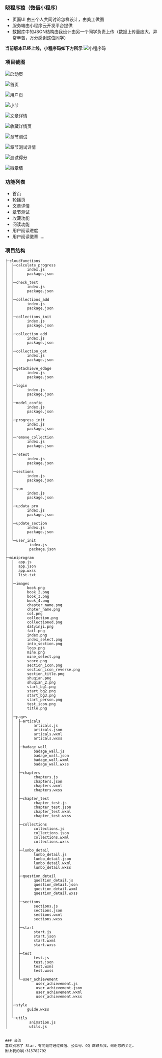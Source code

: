 ### 晓程序猿（微信小程序）

+ 页面UI 由三个人共同讨论怎样设计，由美工做图
+ 服务端由小程序云开发平台提供
+ 数据库中的JSON结构由我设计由另一个同学负责上传（数据上传量庞大，异常辛苦，万分感谢这位同学）


**当前版本已经上线，小程序码如下方所示**
![小程序码](https://706f-point-28b6b8-1256633983.tcb.qcloud.la/github/XIAOCHEGNXU.jpg?sign=de83ae70054b398845091bfa42aa8fb9&t=1556194263)


### 项目截图

![启动页](https://706f-point-28b6b8-1256633983.tcb.qcloud.la/github/01.jpg?sign=0e9a187cc119b1280b942593eb906a86&t=1556191668)

![首页](https://706f-point-28b6b8-1256633983.tcb.qcloud.la/github/02.jpg?sign=db6e17f283520663d43e213e1eeb2089&t=1556191695)

![用户页](https://706f-point-28b6b8-1256633983.tcb.qcloud.la/github/03.jpg?sign=c5edd528d57e0845f30ac5f8fb4aaa48&t=1556191744)

![小节](https://706f-point-28b6b8-1256633983.tcb.qcloud.la/github/04.jpg?sign=a221afb6f30ce6a7d3b8e50560a108f3&t=1556191760)

![文章详情](https://706f-point-28b6b8-1256633983.tcb.qcloud.la/github/05.jpg?sign=61fdf0f34372601e1a883b002a2fa5fa&t=1556191807)

![收藏详情页](https://706f-point-28b6b8-1256633983.tcb.qcloud.la/github/06.jpg?sign=392d5ed5621d33d7f56d09bdf819a8ad&t=1556192104)

![章节测试](https://706f-point-28b6b8-1256633983.tcb.qcloud.la/github/07.jpg?sign=79aa04d7811e3f9d4bc0ad4820aeaa21&t=1556191854)

![章节测试详情](https://706f-point-28b6b8-1256633983.tcb.qcloud.la/github/08.jpg?sign=b50ccbd0de804e29ece84a3ef6604de9&t=1556191881)

![测试得分](https://706f-point-28b6b8-1256633983.tcb.qcloud.la/github/09.jpg?sign=05bc4d4b327e75a2c19bbe33c5a482f9&t=1556192215)

![徽章墙](https://706f-point-28b6b8-1256633983.tcb.qcloud.la/github/10.jpg?sign=de33cd2ff0bf9176ade43c6d2e719956&t=1556192262)





### 功能列表
+ 首页
+ 轮播页
+ 文章详情
+ 章节测试
+ 收藏功能
+ 阅读功能
+ 用户阅读进度
+ 用户阅读徽章
....

### 项目结构
```  
├─cloudfunctions
│  ├─calculate_progress
│  │      index.js
│  │      package.json
│  │      
│  ├─check_test
│  │      index.js
│  │      package.json
│  │      
│  ├─collections_add
│  │      index.js
│  │      package.json
│  │      
│  ├─collections_init
│  │      index.js
│  │      package.json
│  │      
│  ├─collection_add
│  │      index.js
│  │      package.json
│  │      
│  ├─collection_get
│  │      index.js
│  │      package.json
│  │      
│  ├─getachieve_edage
│  │      index.js
│  │      package.json
│  │      
│  ├─login
│  │      index.js
│  │      package.json
│  │      
│  ├─model_config
│  │      index.js
│  │      package.json
│  │      
│  ├─progress_init
│  │      index.js
│  │      package.json
│  │      
│  ├─remove_collection
│  │      index.js
│  │      package.json
│  │      
│  ├─retest
│  │      index.js
│  │      package.json
│  │      
│  ├─sections
│  │      index.js
│  │      package.json
│  │      
│  ├─sum
│  │      index.js
│  │      package.json
│  │      
│  ├─updata_pro
│  │      index.js
│  │      package.json
│  │      
│  ├─update_section
│  │      index.js
│  │      package.json
│  │      
│  └─user_init
│          index.js
│          package.json
│          
├─miniprogram
│  │  app.js
│  │  app.json
│  │  app.wxss
│  │  list.txt
│  │  
│  ├─images
│  │      book.png
│  │      book_2.png
│  │      book_3.png
│  │      book_4.png
│  │      chapter_name.png
│  │      chpter_name.png
│  │      col.png
│  │      collection.png
│  │      collectioned.png
│  │      datyinji.png
│  │      fail.png
│  │      index.png
│  │      index_select.png
│  │      into_section.png
│  │      logo.png
│  │      mine.png
│  │      mine_select.png
│  │      score.png
│  │      section_icon.png
│  │      section_icon_reverse.png
│  │      section_title.png
│  │      shuqian.png
│  │      shuqian_2.png
│  │      start_bg1.png
│  │      start_bg2.png
│  │      start_bg3.png
│  │      start_person.png
│  │      test_icon.png
│  │      title.png
│  │      
│  ├─pages
│  │  ├─articals
│  │  │      articals.js
│  │  │      articals.json
│  │  │      articals.wxml
│  │  │      articals.wxss
│  │  │      
│  │  ├─badage_wall
│  │  │      badage_wall.js
│  │  │      badage_wall.json
│  │  │      badage_wall.wxml
│  │  │      badage_wall.wxss
│  │  │      
│  │  ├─chapters
│  │  │      chapters.js
│  │  │      chapters.json
│  │  │      chapters.wxml
│  │  │      chapters.wxss
│  │  │      
│  │  ├─chapter_test
│  │  │      chapter_test.js
│  │  │      chapter_test.json
│  │  │      chapter_test.wxml
│  │  │      chapter_test.wxss
│  │  │      
│  │  ├─collections
│  │  │      collections.js
│  │  │      collections.json
│  │  │      collections.wxml
│  │  │      collections.wxss
│  │  │      
│  │  ├─lunbo_detail
│  │  │      lunbo_detail.js
│  │  │      lunbo_detail.json
│  │  │      lunbo_detail.wxml
│  │  │      lunbo_detail.wxss
│  │  │      
│  │  ├─question_detail
│  │  │      question_detail.js
│  │  │      question_detail.json
│  │  │      question_detail.wxml
│  │  │      question_detail.wxss
│  │  │      
│  │  ├─sections
│  │  │      sections.js
│  │  │      sections.json
│  │  │      sections.wxml
│  │  │      sections.wxss
│  │  │      
│  │  ├─start
│  │  │      start.js
│  │  │      start.json
│  │  │      start.wxml
│  │  │      start.wxss
│  │  │      
│  │  ├─test
│  │  │      test.js
│  │  │      test.json
│  │  │      test.wxml
│  │  │      test.wxss
│  │  │      
│  │  └─user_achievement
│  │          user_achievement.js
│  │          user_achievement.json
│  │          user_achievement.wxml
│  │          user_achievement.wxss
│  │          
│  ├─style
│  │      guide.wxss
│  │      
│  └─utils
│          animation.js
│          utils.js


### 交流
喜欢别忘了 Star，有问题可通过微信、公众号、QQ 群联系我，谢谢您的关注。
附上我的QQ:315782792

